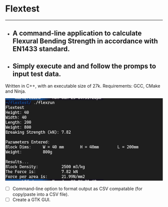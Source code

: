 # Flextest
___

* ## A command-line application to calculate Flexural Bending Strength in accordance with EN1433 standard.

* ## Simply execute and and follow the promps to input test data.

Written in C++, with an executable size of 27k.
Requirements: GCC, CMake and Ninja.

![Example test run](/images/test-run.png)

- [ ] Command-line option to format output as CSV compatable (for copy/paste into a CSV file).
- [ ] Create a GTK GUI.